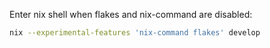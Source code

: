 Enter nix shell when flakes and nix-command are disabled:

```sh
nix --experimental-features 'nix-command flakes' develop
```
